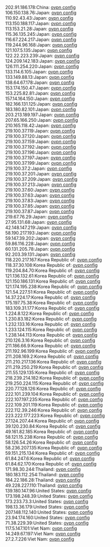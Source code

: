 202.91.186.178:China: [ovpn config](vpn/202_91_186_178.ovpn)  
106.150.138.76:Japan: [ovpn config](vpn/106_150_138_76.ovpn)  
110.92.43.43:Japan: [ovpn config](vpn/110_92_43_43.ovpn)  
113.150.188.117:Japan: [ovpn config](vpn/113_150_188_117.ovpn)  
113.153.21.28:Japan: [ovpn config](vpn/113_153_21_28.ovpn)  
115.36.135.245:Japan: [ovpn config](vpn/115_36_135_245.ovpn)  
116.67.224.217:Japan: [ovpn config](vpn/116_67_224_217.ovpn)  
119.244.96.168:Japan: [ovpn config](vpn/119_244_96_168.ovpn)  
121.107.5.135:Japan: [ovpn config](vpn/121_107_5_135.ovpn)  
122.22.223.239:Japan: [ovpn config](vpn/122_22_223_239.ovpn)  
124.209.142.183:Japan: [ovpn config](vpn/124_209_142_183.ovpn)  
126.111.254.220:Japan: [ovpn config](vpn/126_111_254_220.ovpn)  
133.114.6.105:Japan: [ovpn config](vpn/133_114_6_105.ovpn)  
133.149.88.13:Japan: [ovpn config](vpn/133_149_88_13.ovpn)  
138.64.67.178:Japan: [ovpn config](vpn/138_64_67_178.ovpn)  
153.174.150.47:Japan: [ovpn config](vpn/153_174_150_47.ovpn)  
153.225.82.81:Japan: [ovpn config](vpn/153_225_82_81.ovpn)  
157.14.164.150:Japan: [ovpn config](vpn/157_14_164_150.ovpn)  
182.166.131.125:Japan: [ovpn config](vpn/182_166_131_125.ovpn)  
183.180.82.101:Japan: [ovpn config](vpn/183_180_82_101.ovpn)  
203.213.189.197:Japan: [ovpn config](vpn/203_213_189_197.ovpn)  
207.65.166.250:Japan: [ovpn config](vpn/207_65_166_250.ovpn)  
210.165.118.42:Japan: [ovpn config](vpn/210_165_118_42.ovpn)  
219.100.37.119:Japan: [ovpn config](vpn/219_100_37_119.ovpn)  
219.100.37.120:Japan: [ovpn config](vpn/219_100_37_120.ovpn)  
219.100.37.159:Japan: [ovpn config](vpn/219_100_37_159.ovpn)  
219.100.37.192:Japan: [ovpn config](vpn/219_100_37_192.ovpn)  
219.100.37.196:Japan: [ovpn config](vpn/219_100_37_196.ovpn)  
219.100.37.197:Japan: [ovpn config](vpn/219_100_37_197.ovpn)  
219.100.37.199:Japan: [ovpn config](vpn/219_100_37_199.ovpn)  
219.100.37.2:Japan: [ovpn config](vpn/219_100_37_2.ovpn)  
219.100.37.201:Japan: [ovpn config](vpn/219_100_37_201.ovpn)  
219.100.37.209:Japan: [ovpn config](vpn/219_100_37_209.ovpn)  
219.100.37.213:Japan: [ovpn config](vpn/219_100_37_213.ovpn)  
219.100.37.60:Japan: [ovpn config](vpn/219_100_37_60.ovpn)  
219.100.37.63:Japan: [ovpn config](vpn/219_100_37_63.ovpn)  
219.100.37.83:Japan: [ovpn config](vpn/219_100_37_83.ovpn)  
219.100.37.85:Japan: [ovpn config](vpn/219_100_37_85.ovpn)  
219.100.37.87:Japan: [ovpn config](vpn/219_100_37_87.ovpn)  
219.67.76.29:Japan: [ovpn config](vpn/219_67_76_29.ovpn)  
27.95.131.68:Japan: [ovpn config](vpn/27_95_131_68.ovpn)  
42.148.147.219:Japan: [ovpn config](vpn/42_148_147_219.ovpn)  
58.190.217.193:Japan: [ovpn config](vpn/58_190_217_193.ovpn)  
59.147.39.202:Japan: [ovpn config](vpn/59_147_39_202.ovpn)  
59.86.116.228:Japan: [ovpn config](vpn/59_86_116_228.ovpn)  
60.131.205.78:Japan: [ovpn config](vpn/60_131_205_78.ovpn)  
92.203.39.131:Japan: [ovpn config](vpn/92_203_39_131.ovpn)  
118.220.217.167:Korea Republic of: [ovpn config](vpn/118_220_217_167.ovpn)  
118.37.30.108:Korea Republic of: [ovpn config](vpn/118_37_30_108.ovpn)  
119.204.84.70:Korea Republic of: [ovpn config](vpn/119_204_84_70.ovpn)  
121.136.132.61:Korea Republic of: [ovpn config](vpn/121_136_132_61.ovpn)  
121.150.186.131:Korea Republic of: [ovpn config](vpn/121_150_186_131.ovpn)  
121.174.195.238:Korea Republic of: [ovpn config](vpn/121_174_195_238.ovpn)  
121.54.227.51:Korea Republic of: [ovpn config](vpn/121_54_227_51.ovpn)  
14.37.224.17:Korea Republic of: [ovpn config](vpn/14_37_224_17.ovpn)  
175.197.75.38:Korea Republic of: [ovpn config](vpn/175_197_75_38.ovpn)  
183.109.31.177:Korea Republic of: [ovpn config](vpn/183_109_31_177.ovpn)  
1.224.8.122:Korea Republic of: [ovpn config](vpn/1_224_8_122.ovpn)  
1.230.83.182:Korea Republic of: [ovpn config](vpn/1_230_83_182.ovpn)  
1.232.133.16:Korea Republic of: [ovpn config](vpn/1_232_133_16.ovpn)  
1.233.124.115:Korea Republic of: [ovpn config](vpn/1_233_124_115.ovpn)  
1.238.144.113:Korea Republic of: [ovpn config](vpn/1_238_144_113.ovpn)  
210.126.3.16:Korea Republic of: [ovpn config](vpn/210_126_3_16.ovpn)  
211.186.66.9:Korea Republic of: [ovpn config](vpn/211_186_66_9.ovpn)  
211.192.96.199:Korea Republic of: [ovpn config](vpn/211_192_96_199.ovpn)  
211.208.169.2:Korea Republic of: [ovpn config](vpn/211_208_169_2.ovpn)  
211.210.217.136:Korea Republic of: [ovpn config](vpn/211_210_217_136.ovpn)  
211.219.250.219:Korea Republic of: [ovpn config](vpn/211_219_250_219.ovpn)  
211.55.129.135:Korea Republic of: [ovpn config](vpn/211_55_129_135.ovpn)  
218.239.214.182:Korea Republic of: [ovpn config](vpn/218_239_214_182.ovpn)  
219.250.224.115:Korea Republic of: [ovpn config](vpn/219_250_224_115.ovpn)  
220.77.128.126:Korea Republic of: [ovpn config](vpn/220_77_128_126.ovpn)  
222.101.239.104:Korea Republic of: [ovpn config](vpn/222_101_239_104.ovpn)  
222.107.197.235:Korea Republic of: [ovpn config](vpn/222_107_197_235.ovpn)  
222.109.201.119:Korea Republic of: [ovpn config](vpn/222_109_201_119.ovpn)  
222.112.39.246:Korea Republic of: [ovpn config](vpn/222_112_39_246.ovpn)  
223.222.177.223:Korea Republic of: [ovpn config](vpn/223_222_177_223.ovpn)  
27.124.207.44:Korea Republic of: [ovpn config](vpn/27_124_207_44.ovpn)  
39.120.230.84:Korea Republic of: [ovpn config](vpn/39_120_230_84.ovpn)  
49.161.82.185:Korea Republic of: [ovpn config](vpn/49_161_82_185.ovpn)  
58.121.15.238:Korea Republic of: [ovpn config](vpn/58_121_15_238.ovpn)  
58.126.54.26:Korea Republic of: [ovpn config](vpn/58_126_54_26.ovpn)  
58.236.207.135:Korea Republic of: [ovpn config](vpn/58_236_207_135.ovpn)  
59.151.215.134:Korea Republic of: [ovpn config](vpn/59_151_215_134.ovpn)  
61.84.247.6:Korea Republic of: [ovpn config](vpn/61_84_247_6.ovpn)  
61.84.62.170:Korea Republic of: [ovpn config](vpn/61_84_62_170.ovpn)  
171.98.30.244:Thailand: [ovpn config](vpn/171_98_30_244.ovpn)  
180.183.112.254:Thailand: [ovpn config](vpn/180_183_112_254.ovpn)  
184.22.186.28:Thailand: [ovpn config](vpn/184_22_186_28.ovpn)  
49.228.227.110:Thailand: [ovpn config](vpn/49_228_227_110.ovpn)  
139.180.147.96:United States: [ovpn config](vpn/139_180_147_96.ovpn)  
173.198.248.39:United States: [ovpn config](vpn/173_198_248_39.ovpn)  
173.233.73.3:United States: [ovpn config](vpn/173_233_73_3.ovpn)  
198.13.36.179:United States: [ovpn config](vpn/198_13_36_179.ovpn)  
207.148.112.140:United States: [ovpn config](vpn/207_148_112_140.ovpn)  
23.94.174.160:United States: [ovpn config](vpn/23_94_174_160.ovpn)  
71.38.229.39:United States: [ovpn config](vpn/71_38_229_39.ovpn)  
117.5.147.101:Viet Nam: [ovpn config](vpn/117_5_147_101.ovpn)  
14.249.67.197:Viet Nam: [ovpn config](vpn/14_249_67_197.ovpn)  
27.2.7.226:Viet Nam: [ovpn config](vpn/27_2_7_226.ovpn)  
